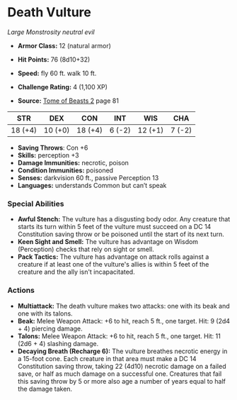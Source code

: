 # Death Vulture

*Large* *Monstrosity* *neutral evil*

- **Armor Class:** 12 (natural armor)
- **Hit Points:** 76 (8d10+32)
- **Speed:** fly 60 ft. walk 10 ft.

- **Challenge Rating:** 4 (1,100 XP)
- **Source:** [Tome of Beasts 2](https://koboldpress.com/kpstore/product/tome-of-beasts-2-for-5th-edition) page 81

| STR | DEX | CON | INT | WIS | CHA |
| --- | --- | --- | --- | --- | --- |
| 18 (+4) | 10 (+0) | 18 (+4) | 6 (-2) | 12 (+1) | 7 (-2) |

- **Saving Throws**: Con +6
- **Skills:** perception +3
- **Damage Immunities:** necrotic, poison
- **Condition Immunities:** poisoned
- **Senses:** darkvision 60 ft., passive Perception 13
- **Languages:** understands Common but can’t speak

### Special Abilities

- **Awful Stench:** The vulture has a disgusting body odor. Any creature that starts its turn within 5 feet of the vulture must succeed on a DC 14 Constitution saving throw or be poisoned until the start of its next turn.
- **Keen Sight and Smell:** The vulture has advantage on Wisdom (Perception) checks that rely on sight or smell.
- **Pack Tactics:** The vulture has advantage on attack rolls against a creature if at least one of the vulture's allies is within 5 feet of the creature and the ally isn't incapacitated.

### Actions

- **Multiattack:** The death vulture makes two attacks: one with its beak and one with its talons.
- **Beak:** Melee Weapon Attack: +6 to hit, reach 5 ft., one target. Hit: 9 (2d4 + 4) piercing damage.
- **Talons:** Melee Weapon Attack: +6 to hit, reach 5 ft., one target. Hit: 11 (2d6 + 4) slashing damage.
- **Decaying Breath (Recharge 6):** The vulture breathes necrotic energy in a 15-foot cone. Each creature in that area must make a DC 14 Constitution saving throw, taking 22 (4d10) necrotic damage on a failed save, or half as much damage on a successful one. Creatures that fail this saving throw by 5 or more also age a number of years equal to half the damage taken.


